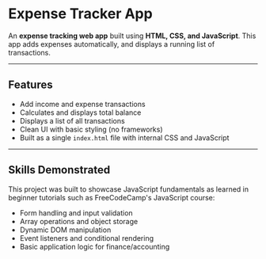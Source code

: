 # Expense Tracker App

An **expense tracking web app** built using **HTML, CSS, and JavaScript**. This app adds expenses automatically, and displays a running list of transactions.

---

## Features

- Add income and expense transactions
- Calculates and displays total balance
- Displays a list of all transactions
- Clean UI with basic styling (no frameworks)
- Built as a single `index.html` file with internal CSS and JavaScript

---

## Skills Demonstrated

This project was built to showcase JavaScript fundamentals as learned in beginner tutorials such as FreeCodeCamp's JavaScript course:

- Form handling and input validation
- Array operations and object storage
- Dynamic DOM manipulation
- Event listeners and conditional rendering
- Basic application logic for finance/accounting
